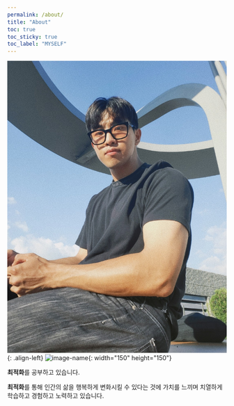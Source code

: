 ```yaml
---
permalink: /about/
title: "About"
toc: true
toc_sticky: true
toc_label: "MYSELF"
---
```


![image-right](/assets/images/2.jpg){: .align-left}
![image-name](image-url){: width="150" height="150"}

**최적화**를 공부하고 있습니다.

**최적화**를 통해 인간의 삶을 행복하게 변화시킬 수 있다는 것에 가치를 느끼며 치열하게 학습하고 경험하고 노력하고 있습니다.
